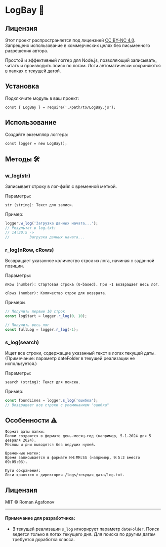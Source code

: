 # LogBay 📝

## Лицензия
Этот проект распространяется под лицензией [CC BY-NC 4.0](https://creativecommons.org/licenses/by-nc/4.0/).  
Запрещено использование в коммерческих целях без письменного разрешения автора.

Простой и эффективный логгер для Node.js, позволяющий записывать, читать и производить поиск по логам. Логи автоматически сохраняются в папках с текущей датой.

## Установка

Подключите модуль в ваш проект:

```
const { LogBay } = require('./path/to/LogBay.js');
```

## Использование

Создайте экземпляр логгера:

```
const logger = new LogBay();
```

## Методы 🛠

### w_log(str)

Записывает строку в лог-файл с временной меткой.

Параметры:

    str (string): Текст для записи.

Пример:

```javascript
logger.w_log('Загрузка данных начата...');
// Результат в log.txt:
// 14:30:5 -> 
//         Загрузка данных начата...
```

### r_log(nRow, cRows)

Возвращает указанное количество строк из лога, начиная с заданной позиции.

Параметры:

    nRow (number): Стартовая строка (0-based). При -1 возвращает весь лог.

    cRows (number): Количество строк для возврата.

Примеры:

```javascript
// Получить первые 10 строк
const logStart = logger.r_log(0, 10);

// Получить весь лог
const fullLog = logger.r_log(-1);
```

### s_log(search)

Ищет все строки, содержащие указанный текст в логах текущей даты.
(Примечание: параметр dateFolder в текущей реализации не используется.)

Параметры:

    search (string): Текст для поиска.

Пример:

```javascript
const foundLines = logger.s_log('ошибка');
// Возвращает все строки с упоминанием "ошибка"
```

## Особенности ⚠️

    Формат даты папки:
    Папки создаются в формате день-месяц-год (например, 5-1-2024 для 5 февраля 2024).
    Месяцы и дни выводятся без ведущих нулей.

    Временные метки:
    Время записывается в формате HH:MM:SS (например, 9:5:3 вместо 09:05:03).

    Пути сохранения:
    Логи хранятся в директории /logs/текущая_дата/log.txt.

## Лицензия

MIT © Roman Agafonov

---

#### Примечание для разработчика: 
- В текущей реализации `s_log` игнорирует параметр `dateFolder`. Поиск ведется только в логах текущего дня. Для поиска по другим датам требуется доработка класса.
